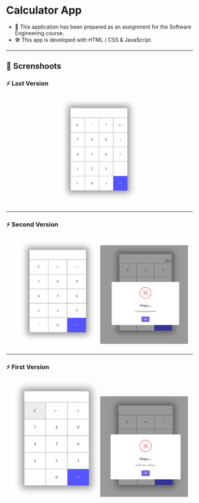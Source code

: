# Calculator App

- 📲 This application has been prepared as an assignment for the Software Engineering course.
- 🛠 This app is developed with HTML / CSS & JavaScript.

___

## 📸 Screnshoots

### ⚡ Last Version

<p align="center" style="padding: 10px">
    <img alt="" src="assets/screenshots/v3_1.png" width="49%" heigth="200px">
    <br>

___    

### ⚡ Second Version

<p align="center" style="padding: 10px">
    <img alt="" src="assets/screenshots/v2_1.png" width="49%" heigth="200px">
    <img alt="" src="assets/screenshots/v2_2.png" width="49%" heigth="200px">
    <br>

___    

### ⚡ First Version

<p align="center" style="padding: 10px">
    <img alt="" src="assets/screenshots/v1_1.png" width="49%" heigth="200px">
    <img alt="" src="assets/screenshots/v1_2.png" width="49%" heigth="200px">
    <br>

